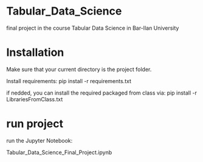 # Tabular_Data_Science
final project in the course Tabular Data Science in Bar-Ilan University

# Installation
Make sure that your current directory is the project folder.

Install requirements: pip install -r requirements.txt

if nedded, you can install the required packaged from class via: pip install -r LibrariesFromClass.txt

# run project
run the Jupyter Notebook:

Tabular_Data_Science_Final_Project.ipynb
